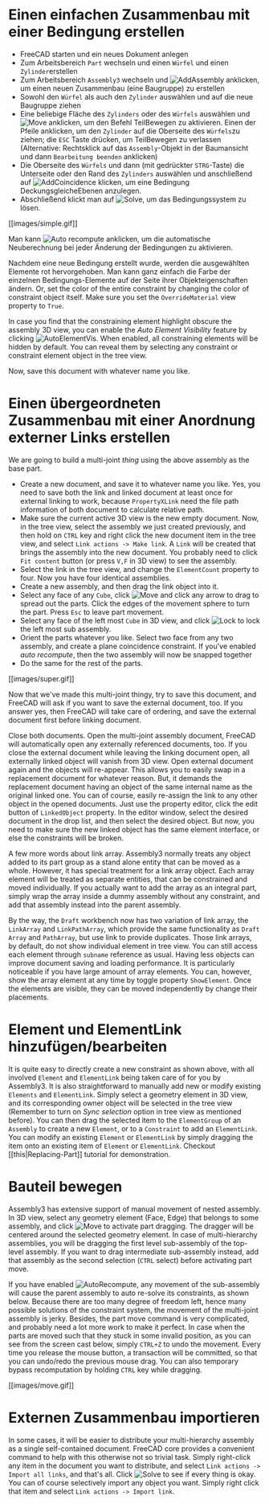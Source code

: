 # Einen einfachen Zusammenbau mit einer Bedingung erstellen

* FreeCAD starten und ein neues Dokument anlegen
* Zum Arbeitsbereich `Part` wechseln und einen `Würfel` und einen `Zylinder`erstellen
* Zum Arbeitsbereich `Assembly3` wechseln und ![AddAssembly](../raw/master/freecad/asm3/Gui/Resources/icons/Assembly_New_Assembly.svg?sanitize=true) anklicken, um einen neuen Zusammenbau (eine Baugruppe) zu erstellen
* Sowohl den `Würfel` als auch den `Zylinder` auswählen und auf die neue Baugruppe ziehen
* Eine beliebige Fläche des `Zylinders` oder des `Würfels` auswählen und ![Move](../raw/master/freecad/asm3/Gui/Resources/icons/Assembly_Move.svg?sanitize=true) anklicken, um den Befehl TeilBewegen zu aktivieren. Einen der Pfeile anklicken, um den `Zylinder` auf die Oberseite des `Würfels`zu ziehen; die `ESC` Taste drücken, um TeilBewegen zu verlassen (Alternative: Rechtsklick auf das `Assembly`-Objekt in der Baumansicht und dann `Bearbeitung beenden` anklicken)
* Die Oberseite des `Würfels` und dann (mit gedrückter `STRG`-Taste) die Unterseite oder den Rand des `Zylinders` auswählen und anschließend auf ![AddCoincidence](../raw/master/freecad/asm3/Gui/Resources/icons/constraints/Assembly_ConstraintCoincidence.svg?sanitize=true) klicken, um eine Bedingung DeckungsgleicheEbenen anzulegen.
* Abschließend klickt man auf ![Solve](../raw/master/freecad/asm3/Gui/Resources/icons/AssemblyWorkbench.svg?sanitize=true), um das Bedingungssystem zu lösen.

[[images/simple.gif]]

Man kann ![Auto recompute](../raw/master/freecad/asm3/Gui/Resources/icons/Assembly_AutoRecompute.svg?sanitize=true) anklicken, um die automatische Neuberechnung bei jeder Änderung der Bedingungen zu aktivieren.

Nachdem eine neue Bedingung erstellt wurde, werden die ausgewählten Elemente rot hervorgehoben. Man kann ganz einfach die Farbe der einzelnen Bedingungs-Elemente auf der Seite ihrer Objekteigenschaften ändern. Or, set the color of the entire constraint by changing the color of constraint object itself. Make sure you set the `OverrideMaterial` view property to `True`.

In case you find that the constraining element highlight obscure the assembly 3D view, you can enable the _Auto Element Visibility_ feature by clicking ![AutoElementVis](../raw/master/freecad/asm3/Gui/Resources/icons/Assembly_AutoElementVis.svg?sanitize=true). When enabled, all constraining elements will be hidden by default. You can reveal them by selecting any constraint or constraint element object in the tree view.

Now, save this document with whatever name you like.

# Einen übergeordneten Zusammenbau mit einer Anordnung externer Links erstellen

We are going to build a multi-joint _thing_ using the above assembly as the base part.

* Create a new document, and save it to whatever name you like. Yes, you need to save both the link and linked document at least once for external linking to work, because `PropertyXLink` need the file path information of both document to calculate relative path.
* Make sure the current active 3D view is the new empty document. Now, in the tree view, select the assembly we just created previously, and then hold on `CTRL` key and right click the new document item in the tree view, and select `Link actions -> Make link`. A `Link` will be created that brings the assembly into the new document. You probably need to click `Fit content` button (or press `V,F` in 3D view) to see the assembly.
* Select the link in the tree view, and change the `ElementCount` property to four. Now you have four identical assemblies.
* Create a new assembly, and then drag the link object into it.
* Select any face of any `Cube`, click ![Move](../raw/master/freecad/asm3/Gui/Resources/icons/Assembly_Move.svg?sanitize=true) and click any arrow to drag to spread out the parts. Click the edges of the movement sphere to turn the part. Press `Esc` to leave part movement.
* Select any face of the left most `Cube` in 3D view, and click ![Lock](../raw/master/freecad/asm3/Gui/Resources/icons/constraints/Assembly_ConstraintLock.svg?sanitize=true) to lock the left most sub assembly.
* Orient the parts whatever you like. Select two face from any two assembly, and create a plane coincidence constraint. If you've enabled _auto recompute_, then the two assembly will now be snapped together
* Do the same for the rest of the parts.

[[images/super.gif]]

Now that we've made this multi-joint thingy, try to save this document, and FreeCAD will ask if you want to save the external document, too. If you answer yes, then FreeCAD will take care of ordering, and save the external document first before linking document.

Close both documents. Open the multi-joint assembly document, FreeCAD will automatically open any externally referenced documents, too. If you close the external document while leaving the linking document open, all externally linked object will vanish from 3D view. Open external document again and the objects will re-appear. This allows you to easily swap in a replacement document for whatever reason. But, it demands the replacement document having an object of the same internal name as the original linked one. You can of course, easily re-assign the link to any other object in the opened documents. Just use the property editor, click the edit button of `LinkedObject` property. In the editor window, select the desired document in the drop list, and then select the desired object. But now, you need to make sure the new linked object has the same element interface, or else the constraints will be broken.

A few more words about link array. Assembly3 normally treats any object added to its part group as a stand alone entity that can be moved as a whole. However, it has special treatment for a link array object. Each array element will be treated as separate entities, that can be constrained and moved individually. If you actually want to add the array as an integral part, simply wrap the array inside a dummy assembly without any constraint, and add that assembly instead into the parent assembly.

By the way, the `Draft` workbench now has two variation of link array, the `LinkArray` and `LinkPathArray`, which provide the same functionality as `Draft` `Array` and `PathArray`, but use link to provide duplicates. Those link arrays, by default, do not show individual element in tree view. You can still access each element through `subname` reference as usual. Having less objects can improve document saving and loading performance. It is particularly noticeable if you have large amount of array elements. You can, however, show the array element at any time by toggle property `ShowElement`. Once the elements are visible, they can be moved independently by change their placements.

# Element und ElementLink hinzufügen/bearbeiten

It is quite easy to directly create a new constraint as shown above, with all involved `Element` and `ElementLink` being taken care of for you by Assembly3. It is also straightforward to manually add new or modify existing `Elements` and `ElementLink`. Simply select a geometry element in 3D view, and its corresponding owner object will be selected in the tree view (Remember to turn on _Sync selection_ option in tree view as mentioned before). You can then drag the selected item to the `ElementGroup` of an `Assembly` to create a new `Element`, or to a `Constraint` to add an `ElementLink`. You can modify an existing `Element` or `ElementLink` by simply dragging the item onto an existing item of `Element` or `ElementLink`. Checkout [[this|Replacing-Part]] tutorial for demonstration.

# Bauteil bewegen

Assembly3 has extensive support of manual movement of nested assembly. In 3D view, select any geometry element (Face, Edge) that belongs to some assembly, and click ![Move](../raw/master/freecad/asm3/Gui/Resources/icons/Assembly_Move.svg?sanitize=true) to activate part dragging. The dragger will be centered around the selected geometry element. In case of multi-hierarchy assemblies, you will be dragging the first level sub-assembly of the top-level assembly. If you want to drag intermediate sub-assembly instead, add that assembly as the second selection (`CTRL` select) before activating part move.

If you have enabled ![AutoRecompute](../raw/master/freecad/asm3/Gui/Resources/icons/Assembly_AutoRecompute.svg?sanitize=true), any movement of the sub-assembly will cause the parent assembly to auto re-solve its constraints, as shown below. Because there are too many degree of freedom left, hence many possible solutions of the constraint system, the movement of the multi-joint assembly is jerky. Besides, the part move command is very complicated, and probably need a lot more work to make it perfect. In case when the parts are moved such that they stuck in some invalid position, as you can see from the screen cast below, simply `CTRL+Z` to undo the movement. Every time you release the mouse button, a transaction will be committed, so that you can undo/redo the previous mouse drag. You can also temporary bypass recomputation by holding `CTRL` key while dragging.


[[images/move.gif]]

# Externen Zusammenbau importieren

In some cases, it will be easier to distribute your multi-hierarchy assembly as a single self-contained document. FreeCAD core provides a convenient command to help with this otherwise not so trivial task. Simply right-click any item in the document you want to distribute, and select `Link actions -> Import all
links`, and that's all. Click ![Solve](../raw/master/freecad/asm3/Gui/Resources/icons/AssemblyWorkbench.svg?sanitize=true) to see if every thing is okay. You can of course selectively import any object you want. Simply right click that item and select `Link actions -> Import
link`.

